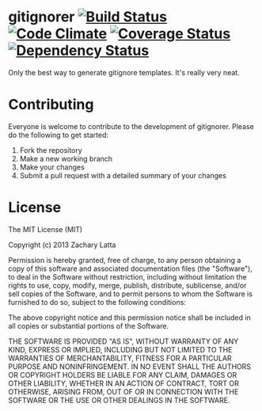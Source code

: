gitignorer [![Build Status](https://travis-ci.org/zachlatta/gitignorer.png)](https://travis-ci.org/zachlatta/gitignorer) [![Code Climate](https://codeclimate.com/github/zachlatta/gitignorer.png)](https://codeclimate.com/github/zachlatta/gitignorer) [![Coverage Status](https://coveralls.io/repos/zachlatta/gitignorer/badge.png)](https://coveralls.io/r/zachlatta/gitignorer) [![Dependency Status](https://gemnasium.com/zachlatta/gitignorer.png)](https://gemnasium.com/zachlatta/gitignorer)
==========

Only the best way to generate gitignore templates. It's really very neat.


Contributing
============

Everyone is welcome to contribute to the development of gitignorer. Please do
the following to get started:

1. Fork the repository
2. Make a new working branch
3. Make your changes
4. Submit a pull request with a detailed summary of your changes


License
=======

The MIT License (MIT)

Copyright (c) 2013 Zachary Latta

Permission is hereby granted, free of charge, to any person obtaining a copy
of this software and associated documentation files (the "Software"), to deal
in the Software without restriction, including without limitation the rights
to use, copy, modify, merge, publish, distribute, sublicense, and/or sell
copies of the Software, and to permit persons to whom the Software is
furnished to do so, subject to the following conditions:

The above copyright notice and this permission notice shall be included in
all copies or substantial portions of the Software.

THE SOFTWARE IS PROVIDED "AS IS", WITHOUT WARRANTY OF ANY KIND, EXPRESS OR
IMPLIED, INCLUDING BUT NOT LIMITED TO THE WARRANTIES OF MERCHANTABILITY,
FITNESS FOR A PARTICULAR PURPOSE AND NONINFRINGEMENT. IN NO EVENT SHALL THE
AUTHORS OR COPYRIGHT HOLDERS BE LIABLE FOR ANY CLAIM, DAMAGES OR OTHER
LIABILITY, WHETHER IN AN ACTION OF CONTRACT, TORT OR OTHERWISE, ARISING FROM,
OUT OF OR IN CONNECTION WITH THE SOFTWARE OR THE USE OR OTHER DEALINGS IN
THE SOFTWARE.
